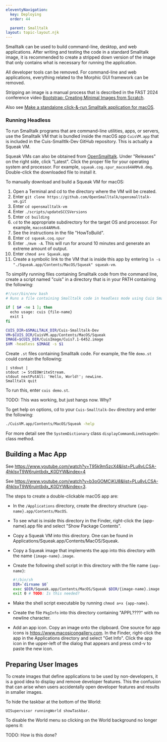 ```yaml
---
eleventyNavigation:
  key: Deploying
  order: 44

  parent: Smalltalk
layout: topic-layout.njk
---
```


Smalltalk can be used to build command-line, desktop, and web applications.
After writing and testing the code in a standard Smalltalk image,
it is recommended to create a stripped down version of the image
that only contains what is necessary for running the application.

All developer tools can be removed.
For command-line and web applications, everything related to
the Morphic GUI framework can be removed.

Stripping an image is a manual process that is
described in the FAST 2024 conference video
<a href="https://www.youtube.com/watch?v=MfAclig5XyI"
target="_blank">Bootstrap: Creating Minimal Images from Scratch</a>.

Also see
<a href="https://www.youtube.com/watch?v=b3oGOMCjKU8&list=PLu8vLCSA-4hklsvT9W6ruintbdx_K0DYW&index=2&t=53s"
target="_blank">Make a standalone click-&-run Smalltalk application for macOS</a>.

### Running Headless

To run Smalltalk programs that are command-line utilities, apps, or servers,
use the Smalltalk VM that is bundled inside the macOS app
`CuisVM.app` that is included in the Cuis-Smalltlk-Dev GitHub repository.
This is actually a Squeak VM.

Squeak VMs can also be obtained from
<a href="https://github.com/OpenSmalltalk/opensmalltalk-vm"
target="_blank">OpenSmalltalk</a>.
Under "Releases" on the right side, click "Latest".
Click the proper file for your operating system and processor.
For example, `squeak.cog.spur_macos64ARMv8.dmg`.
Double-click the downloaded file to install it.

To manually download and build a Squeak VM for macOS:

1. Open a Terminal and cd to the directory where the VM will be created.
1. Enter `git clone https://github.com/OpenSmalltalk/opensmalltalk-vm.git`
1. Enter `cd opensmalltalk-vm`
1. Enter `./scripts/updateSCCSVersions`
1. Enter `cd building`
1. `cd` to the appropriate subdirectory for the target OS and processor.
   For example, `macos64ARMv8`.
1. See the instructions in the file "HowToBuild".
1. Enter `cd squeak.coq.spur`
1. Enter `./mvm -A`. This will run for around 10 minutes and
   generate an extreme amount of output.
1. Enter `chmod a+x Squeak.app`
1. Create a symbolic link to the VM that is inside this app
   by entering `ln -s "./Squeak.app/Contents/MacOS/Squeak" squeak-vm`.

To simplify running files containing Smalltalk code from the command line,
create a script named "cuis" in a directory that is in your PATH
containing the following:

```bash
#!/usr/bin/env bash
# Runs a file containing Smalltalk code in headless mode using Cuis Smalltalk.

if [ $# -ne 1 ]; then
  echo usage: cuis {file-name}
  exit 1
fi

CUIS_DIR=$SMALLTALK_DIR/Cuis-Smalltalk-Dev
VM=$CUIS_DIR/CuisVM.app/Contents/MacOS/Squeak
IMAGE=$CUIS_DIR/CuisImage/Cuis7.1-6452.image
$VM -headless $IMAGE -s $1
```

Create `.st` files containing Smalltalk code.
For example, the file `demo.st` could contain the following:

```smalltalk
| stdout |
stdout := StdIOWriteStream.
stdout nextPutAll: 'Hello, World!'; newLine.
Smalltalk quit
```

To run this, enter `cuis demo.st`.

TODO: This was working, but just hangs now. Why?

To get help on options, cd to your `Cuis-Smalltalk-Dev` directory
and enter the following:

```bash
./CuisVM.app/Contents/MacOS/Squeak -help
```

For more detail see the `SystemDictionary` class
`displayCommandLineUsageOn:` class method.

## Building a Mac App

See https://www.youtube.com/watch?v=T95k9m5zcX4&list=PLu8vLCSA-4hklsvT9W6ruintbdx_K0DYW&index=4

See https://www.youtube.com/watch?v=b3oGOMCjKU8&list=PLu8vLCSA-4hklsvT9W6ruintbdx_K0DYW&index=3.

The steps to create a double-clickable macOS app are:

- In the `/Applications` directory, create the directory structure
  `{app-name}.app/Contents/MacOS`.
- To see what is inside this directory in the Finder,
  right-click the {app-name}.app file and select "Show Package Contents".
- Copy a Squeak VM into this directory.
  One can be found in Applications/Squeak.app/Contents/MacOS/Squeak.
- Copy a Squeak image that implements the app into this directory
  with the name `{image-name}.image`.
- Create the following shell script in this directory
  with the file name `{app-name}`:

  ```bash
  #!/bin/sh
  DIR=`dirname $0`
  exec $DIR/Squeak.app/Contents/MacOS/Squeak $DIR/{image-name}.image
  exit 0 # TODO: Is this needed?
  ```

- Make the shell script executable by running `chmod a+x {app-name}`.
- Create the file `PkgInfo` into this directory
  containing "APPL????" with no newline character.
- Add an app icon.
  Copy an image onto the clipboard.
  One source for app icons is https://www.macosicongallery.com.
  In the Finder, right-click the app in the Applications directory
  and select "Get Info".
  Click the app icon in the upper-left of the dialog that appears
  and press cmd-v to paste the new icon.

## Preparing User Images

To create images that define applications to be used by non-developers,
it is a good idea to display and remove developer features.
This the confusion that can arise when users
accidentally open developer features
and results in smaller images.

To hide the taskbar at the bottom of the World:

```smalltalk
UISupervisor runningWorld showTaskbar.
```

To disable the World menu so clicking on the World background
no longer opens it:

TODO: How is this done?
